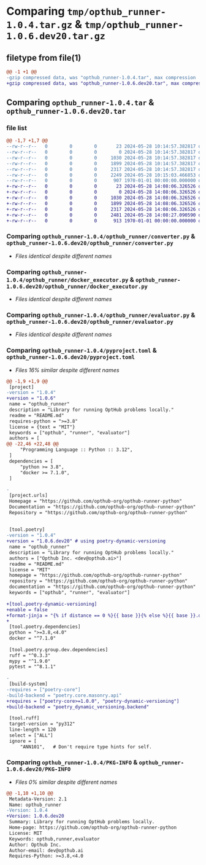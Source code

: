 # Comparing `tmp/opthub_runner-1.0.4.tar.gz` & `tmp/opthub_runner-1.0.6.dev20.tar.gz`

## filetype from file(1)

```diff
@@ -1 +1 @@
-gzip compressed data, was "opthub_runner-1.0.4.tar", max compression
+gzip compressed data, was "opthub_runner-1.0.6.dev20.tar", max compression
```

## Comparing `opthub_runner-1.0.4.tar` & `opthub_runner-1.0.6.dev20.tar`

### file list

```diff
@@ -1,7 +1,7 @@
--rw-r--r--   0        0        0       23 2024-05-28 10:14:57.382817 opthub_runner-1.0.4/README.md
--rw-r--r--   0        0        0        0 2024-05-28 10:14:57.382817 opthub_runner-1.0.4/opthub_runner/__init__.py
--rw-r--r--   0        0        0     1030 2024-05-28 10:14:57.382817 opthub_runner-1.0.4/opthub_runner/converter.py
--rw-r--r--   0        0        0     1899 2024-05-28 10:14:57.382817 opthub_runner-1.0.4/opthub_runner/docker_executor.py
--rw-r--r--   0        0        0     2317 2024-05-28 10:14:57.382817 opthub_runner-1.0.4/opthub_runner/evaluator.py
--rw-r--r--   0        0        0     2249 2024-05-28 10:15:03.466853 opthub_runner-1.0.4/pyproject.toml
--rw-r--r--   0        0        0      907 1970-01-01 00:00:00.000000 opthub_runner-1.0.4/PKG-INFO
+-rw-r--r--   0        0        0       23 2024-05-28 14:08:06.326526 opthub_runner-1.0.6.dev20/README.md
+-rw-r--r--   0        0        0        0 2024-05-28 14:08:06.326526 opthub_runner-1.0.6.dev20/opthub_runner/__init__.py
+-rw-r--r--   0        0        0     1030 2024-05-28 14:08:06.326526 opthub_runner-1.0.6.dev20/opthub_runner/converter.py
+-rw-r--r--   0        0        0     1899 2024-05-28 14:08:06.326526 opthub_runner-1.0.6.dev20/opthub_runner/docker_executor.py
+-rw-r--r--   0        0        0     2317 2024-05-28 14:08:06.326526 opthub_runner-1.0.6.dev20/opthub_runner/evaluator.py
+-rw-r--r--   0        0        0     2481 2024-05-28 14:08:27.090590 opthub_runner-1.0.6.dev20/pyproject.toml
+-rw-r--r--   0        0        0      913 1970-01-01 00:00:00.000000 opthub_runner-1.0.6.dev20/PKG-INFO
```

### Comparing `opthub_runner-1.0.4/opthub_runner/converter.py` & `opthub_runner-1.0.6.dev20/opthub_runner/converter.py`

 * *Files identical despite different names*

### Comparing `opthub_runner-1.0.4/opthub_runner/docker_executor.py` & `opthub_runner-1.0.6.dev20/opthub_runner/docker_executor.py`

 * *Files identical despite different names*

### Comparing `opthub_runner-1.0.4/opthub_runner/evaluator.py` & `opthub_runner-1.0.6.dev20/opthub_runner/evaluator.py`

 * *Files identical despite different names*

### Comparing `opthub_runner-1.0.4/pyproject.toml` & `opthub_runner-1.0.6.dev20/pyproject.toml`

 * *Files 16% similar despite different names*

```diff
@@ -1,9 +1,9 @@
 [project]
-version = "1.0.4"
+version = "1.0.6"
 name = "opthub_runner"
 description = "Library for running OptHub problems locally."
 readme = "README.md"
 requires-python = ">=3.8"
 license = {text = "MIT"}
 keywords = ["opthub", "runner", "evaluator"]
 authors = [
@@ -22,46 +22,48 @@
     "Programming Language :: Python :: 3.12",
 ]
 dependencies = [
     "python >= 3.8",
     "docker >= 7.1.0",
 ]
 
-
 [project.urls]
 Homepage = "https://github.com/opthub-org/opthub-runner-python"
 Documentation = "https://github.com/opthub-org/opthub-runner-python"
 Repository = "https://github.com/opthub-org/opthub-runner-python"
 
 
 [tool.poetry]
-version = "1.0.4"
+version = "1.0.6.dev20" # using poetry-dynamic-versioning
 name = "opthub_runner"
 description = "Library for running OptHub problems locally."
 authors = ["Opthub Inc. <dev@opthub.ai>"]
 readme = "README.md"
 license = "MIT"
 homepage = "https://github.com/opthub-org/opthub-runner-python"
 repository = "https://github.com/opthub-org/opthub-runner-python"
 documentation = "https://github.com/opthub-org/opthub-runner-python"
 keywords = ["opthub", "runner", "evaluator"]
 
+[tool.poetry-dynamic-versioning]
+enable = false
+format-jinja = "{% if distance == 0 %}{{ base }}{% else %}{{ base }}.dev{{ distance }}{% endif %}"
+
 [tool.poetry.dependencies]
 python = ">=3.8,<4.0"
 docker = "^7.1.0"
 
 [tool.poetry.group.dev.dependencies]
 ruff = "^0.3.3"
 mypy = "^1.9.0"
 pytest = "^8.1.1"
 
-
 [build-system]
-requires = ["poetry-core"]
-build-backend = "poetry.core.masonry.api"
+requires = ["poetry-core>=1.0.0", "poetry-dynamic-versioning"]
+build-backend = "poetry_dynamic_versioning.backend"
 
 [tool.ruff]
 target-version = "py312"
 line-length = 120
 select = ["ALL"]
 ignore = [
     "ANN101",   # Don't require type hints for self.
```

### Comparing `opthub_runner-1.0.4/PKG-INFO` & `opthub_runner-1.0.6.dev20/PKG-INFO`

 * *Files 0% similar despite different names*

```diff
@@ -1,10 +1,10 @@
 Metadata-Version: 2.1
 Name: opthub_runner
-Version: 1.0.4
+Version: 1.0.6.dev20
 Summary: Library for running OptHub problems locally.
 Home-page: https://github.com/opthub-org/opthub-runner-python
 License: MIT
 Keywords: opthub,runner,evaluator
 Author: Opthub Inc.
 Author-email: dev@opthub.ai
 Requires-Python: >=3.8,<4.0
```

